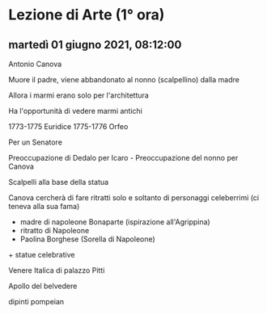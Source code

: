 


# Lezione di Arte (1° ora)

## martedì 01 giugno 2021, 08:12:00


Antonio Canova

Muore il padre, viene abbandonato al nonno (scalpellino) dalla madre

Allora i marmi erano solo per l'architettura

Ha l'opportunità di vedere marmi antichi


1773-1775 Euridice
1775-1776 Orfeo

Per un Senatore


Preoccupazione di Dedalo per Icaro   -   Preoccupazione del nonno per Canova

Scalpelli alla base della statua

Canova cercherà di fare ritratti solo e soltanto di personaggi celeberrimi (ci teneva alla sua fama)

* madre di napoleone Bonaparte (ispirazione all'Agrippina)
* ritratto di Napoleone
* Paolina Borghese (Sorella di Napoleone)

\+ statue celebrative

Venere Italica di palazzo Pitti


Apollo del belvedere

dipinti pompeian
<!--stackedit_data:
eyJoaXN0b3J5IjpbOTU4NDk3NDY5LDkzNzk4NzQ1XX0=
-->